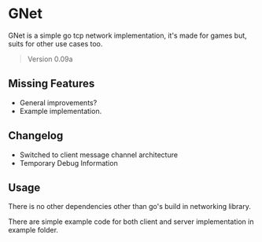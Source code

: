 # GNet

GNet is a simple go tcp network implementation, 
it's made for games but, suits for other use cases too.

> Version 0.09a

## Missing Features

- General improvements?
- Example implementation.

## Changelog

- Switched to client message channel architecture
- Temporary Debug Information

## Usage

There is no other dependencies other than go's build in 
networking library.

There are simple example code for both client and server 
implementation in example folder.